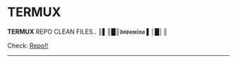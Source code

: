 # TERMUX
**TERMUX** REPO CLEAN FILES.. ║▌║█║𝖉𝖔𝖕𝖆𝖒𝖎𝖓𝖆 ▌│█│║

Check: [Repo!!](https://yanlimeng.github.io/TERMUX) 

<hr>

